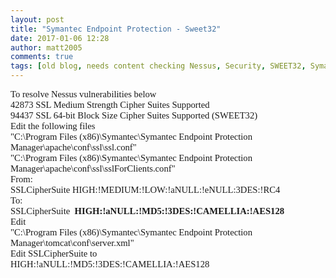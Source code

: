 ```yaml
---
layout: post
title: "Symantec Endpoint Protection - Sweet32"
date: 2017-01-06 12:28
author: matt2005
comments: true
tags: [old blog, needs content checking Nessus, Security, SWEET32, Symantec Endpoint Protection]
---
```

<p style="margin:0;font-family:Calibri;font-size:11pt;">To resolve Nessus vulnerabilities below</p>
<p style="margin:0;font-family:Calibri;font-size:11pt;">42873 SSL Medium Strength Cipher Suites Supported</p>
<p style="margin:0;font-family:Calibri;font-size:11pt;">94437 SSL 64-bit Block Size Cipher Suites Supported (SWEET32)</p>
<p style="margin:0;font-family:Calibri;font-size:11pt;"></p>
<p style="margin:0;font-family:Calibri;font-size:11pt;">Edit the following files</p>
<p style="margin:0;font-family:Calibri;font-size:11pt;">"C:\Program Files (x86)\Symantec\Symantec Endpoint Protection Manager\apache\conf\ssl\ssl.conf"</p>
<p style="margin:0;font-family:Calibri;font-size:11pt;">"C:\Program Files (x86)\Symantec\Symantec Endpoint Protection Manager\apache\conf\ssl\sslForClients.conf"</p>
<p style="margin:0;font-family:Calibri;font-size:11pt;"></p>
<p style="margin:0;font-family:Calibri;font-size:11pt;">From:</p>
<p style="margin:0;font-family:Calibri;font-size:11pt;">SSLCipherSuite HIGH:!MEDIUM:!LOW:!aNULL:!eNULL:3DES:!RC4</p>
<p style="margin:0;font-family:Calibri;font-size:11pt;"></p>
<p style="margin:0;font-family:Calibri;font-size:11pt;">To:</p>
<p style="margin:0;font-family:Calibri;font-size:11pt;">SSLCipherSuite  <span style="font-weight:bold;">HIGH:!aNULL:!MD5:!3DES:!CAMELLIA:!AES128</span></p>
<p style="margin:0;font-family:Calibri;font-size:11pt;"></p>
<p style="margin:0;font-family:Calibri;font-size:11pt;"></p>
<p style="margin:0;font-family:Calibri;font-size:11pt;">Edit</p>
<p style="margin:0;font-family:Calibri;font-size:11pt;">"C:\Program Files (x86)\Symantec\Symantec Endpoint Protection Manager\tomcat\conf\server.xml"</p>
<p style="margin:0;font-family:Calibri;font-size:11pt;"></p>
<p style="margin:0;font-family:Calibri;font-size:11pt;">Edit SSLCipherSuite to</p>
<p style="margin:0;font-family:Calibri;font-size:11pt;">HIGH:!aNULL:!MD5:!3DES:!CAMELLIA:!AES128</p>

